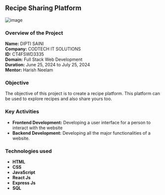 ## Recipe Sharing Platform 

![image](https://github.com/user-attachments/assets/29c1a76f-25fa-4f79-9370-0aa6edfcb751)



### Overview of the Project

**Name:** DIPTI SAINI <br>
**Company:** CODTECH IT SOLUTIONS <br>
**ID:** CT4FSWD3335 <br>
**Domain:** Full Stack Web Development <br>
**Duration:** June 25, 2024 to July 25, 2024 <br>
**Mentor:** Harish Neelam

### Objective

The objective of this project is to create a recipe platform. This platform can be used to explore recipes and also share yours too.

### Key Activities

- **Frontend Development:** Developing a user interface for a person to interact with the website
- **Backend Development:** Developing all the major functionalities of a website.

### Technologies used
- **HTML**
- **CSS**
- **JavaScript**
- **React Js**
- **Express Js**
- **SQL**
